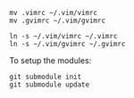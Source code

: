 ```
mv .vimrc ~/.vim/vimrc
mv .gvimrc ~/.vim/gvimrc

ln -s ~/.vim/vimrc ~/.vimrc
ln -s ~/.vim/gvimrc ~/.gvimrc
```

To setup the modules:

```
git submodule init
git submodule update
```

